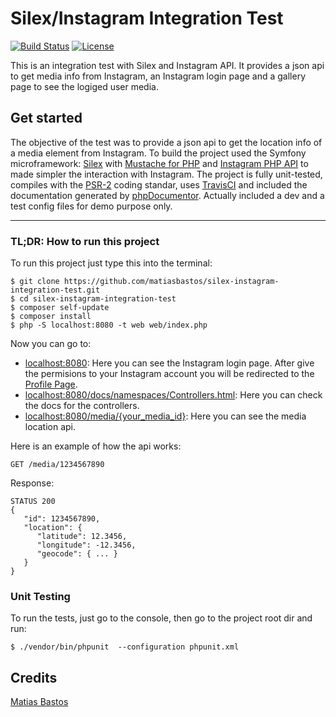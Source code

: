 # Silex/Instagram Integration Test

[![Build Status](https://travis-ci.org/matiasbastos/silex-instagram-integration-test.svg?branch=master)](https://travis-ci.org/matiasbastos/silex-instagram-integration-test)
[![License](https://img.shields.io/badge/license-MIT-lightgrey.svg)](https://github.com/SammyK/LaravelFacebookSdk/blob/master/LICENSE)

This is an integration test with Silex and Instagram API. It provides a json api to get media info from Instagram, an Instagram login page and a gallery page to see the logiged user media.

## Get started
The objective of the test was to provide a json api to get the location info of a media element from Instagram.
To build the project used the Symfony microframework: [Silex](https://github.com/silexphp/Silex) with [Mustache for PHP](https://github.com/bobthecow/mustache.php) and [Instagram PHP API](https://github.com/cosenary/Instagram-PHP-API) to made simpler the interaction with Instagram.
The project is fully unit-tested, compiles with the [PSR-2](http://www.php-fig.org/psr/psr-2/) coding standar, uses [TravisCI](https://travis-ci.org/matiasbastos/silex-instagram-integration-test) and included the documentation generated by [phpDocumentor](http://www.phpdoc.org/). Actually included a dev and a test config files for demo purpose only.

---

### TL;DR: How to run this project
To run this project just type this into the terminal:
```
$ git clone https://github.com/matiasbastos/silex-instagram-integration-test.git
$ cd silex-instagram-integration-test
$ composer self-update
$ composer install
$ php -S localhost:8080 -t web web/index.php
```

Now you can go to:
- [localhost:8080](http://localhost:8080/): Here you can see the Instagram login page. After give the permisions to your Instagram account you will be redirected to the [Profile Page](http://localhost:8080/profile).
- [localhost:8080/docs/namespaces/Controllers.html](http://localhost:8080/docs/namespaces/Controllers.html): Here you can check the docs for the controllers.
- [localhost:8080/media/{your_media_id}](http://localhost:8080/media/1042328170164362082_2112310485): Here you can see the media location api. 

Here is an example of how the api works:
```
GET /media/1234567890
```

Response:
```
STATUS 200
{
   "id": 1234567890,
   "location": {
      "latitude": 12.3456,
      "longitude": -12.3456,
      "geocode": { ... }
   }
}
```

### Unit Testing
To run the tests, just go to the console, then go to the project root dir and run:
```
$ ./vendor/bin/phpunit  --configuration phpunit.xml
```

## Credits

[Matias Bastos](https://ar.linkedin.com/in/matiasbastos)
